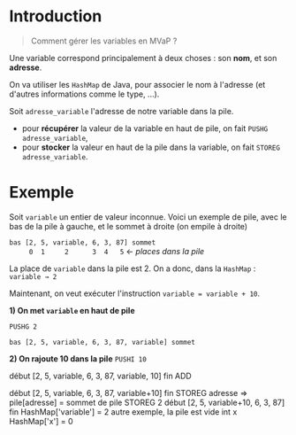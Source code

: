# Introduction
> Comment gérer les variables en MVaP ?

Une variable correspond principalement à deux choses : son **nom**, et son **adresse**.

On va utiliser les `HashMap` de Java, pour associer le nom à l'adresse (et d'autres informations comme le type, ...).

Soit `adresse_variable` l'adresse de notre variable dans la pile.
- pour **récupérer** la valeur de la variable en haut de pile, on fait `PUSHG adresse_variable`,
- pour **stocker** la valeur en haut de la pile dans la variable, on fait `STOREG adresse_variable`.

# Exemple

Soit `variable` un entier de valeur inconnue.
Voici un exemple de pile, avec le bas de la pile à gauche, et le sommet à droite (on empile à droite)

`bas [2, 5, variable, 6, 3, 87] sommet`  
`     0  1     2      3  4   5` ← *places dans la pile*
 
La place de `variable` dans la pile est 2.
On a donc, dans la `HashMap` : `variable → 2`

Maintenant, on veut exécuter l'instruction `variable = variable + 10`.

**1) On met `variable` en haut de pile**

  `PUSHG 2`

  `bas [2, 5, variable, 6, 3, 87, variable] sommet`

**2) On rajoute 10 dans la pile**
  `PUSHI 10`

  début [2, 5, variable, 6, 3, 87, variable, 10] fin
ADD

début [2, 5, variable, 6, 3, 87, variable+10] fin
STOREG adresse => pile[adresse] = sommet de pile
STOREG 2
début [2, 5, variable+10, 6, 3, 87] fin
HashMap['variable'] = 2
autre exemple, la pile est vide
int x
HashMap['x'] = 0
